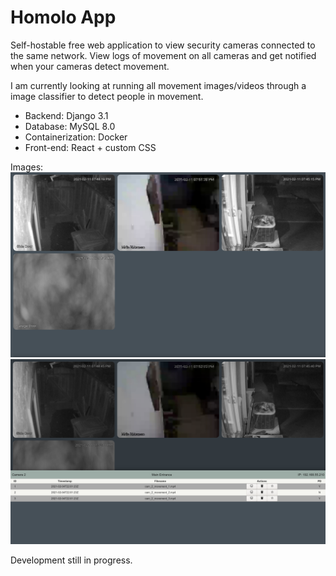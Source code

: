 # Homolo App

Self-hostable free web application to view security cameras connected to the same network. View logs of movement on all cameras and get notified when your cameras detect movement.

I am currently looking at running all movement images/videos through a image classifier to detect people in movement.

* Backend: Django 3.1
* Database: MySQL 8.0
* Containerization: Docker
* Front-end: React + custom CSS

Images:
![](res/img01.png)
![](res/img02.png)

Development still in progress.
